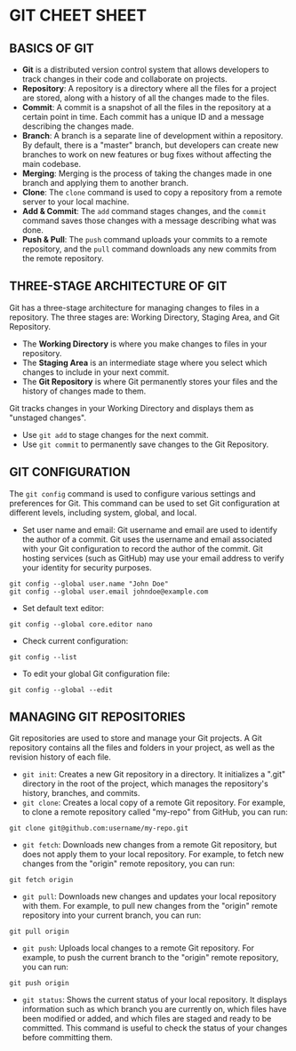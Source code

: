 # GIT CHEET SHEET

## BASICS OF GIT

- **Git** is a distributed version control system that allows developers to track changes in their code and collaborate on projects.
- **Repository**: A repository is a directory where all the files for a project are stored, along with a history of all the changes made to the files.
- **Commit**: A commit is a snapshot of all the files in the repository at a certain point in time. Each commit has a unique ID and a message describing the changes made.
- **Branch**: A branch is a separate line of development within a repository. By default, there is a "master" branch, but developers can create new branches to work on new features or bug fixes without affecting the main codebase.
- **Merging**: Merging is the process of taking the changes made in one branch and applying them to another branch.
- **Clone**: The `clone` command is used to copy a repository from a remote server to your local machine.
- **Add & Commit**: The `add` command stages changes, and the `commit` command saves those changes with a message describing what was done.
- **Push & Pull**: The `push` command uploads your commits to a remote repository, and the `pull` command downloads any new commits from the remote repository.


## THREE-STAGE  ARCHITECTURE OF GIT

Git has a three-stage architecture for managing changes to files in a repository.
The three stages are: Working Directory, Staging Area, and Git Repository.
- The **Working Directory** is where you make changes to files in your repository.
- The **Staging Area** is an intermediate stage where you select which changes to include in your next commit.
- The **Git Repository** is where Git permanently stores your files and the history of changes made to them. 

Git tracks changes in your Working Directory and displays them as "unstaged changes".
- Use `git add` to stage changes for the next commit.
- Use `git commit` to permanently save changes to the Git Repository.

## GIT CONFIGURATION

The `git config` command is used to configure various settings and preferences for Git. This command can be used to set Git configuration at different levels, including system, global, and local.

- Set user name and email: Git username and email are used to identify the author of a commit. Git uses the username and email associated with your Git configuration to record the author of the commit. Git hosting services (such as GitHub) may use your email address to verify your identity for security purposes.
```
git config --global user.name "John Doe"
git config --global user.email johndoe@example.com
```
- Set default text editor:
```
git config --global core.editor nano
```
- Check current configuration:
```
git config --list
```
- To edit your global Git configuration file:
```
git config --global --edit
```

## MANAGING GIT REPOSITORIES

Git repositories are used to store and manage your Git projects. A Git repository contains all the files and folders in your project, as well as the revision history of each file.

- `git init`: Creates a new Git repository in a directory. It initializes a ".git" directory in the root of the project, which manages the repository's history, branches, and commits.
- `git clone`: Creates a local copy of a remote Git repository. For example, to clone a remote repository called "my-repo" from GitHub, you can run:
```
git clone git@github.com:username/my-repo.git
```
- `git fetch`: Downloads new changes from a remote Git repository, but does not apply them to your local repository. For example, to fetch new changes from the "origin" remote repository, you can run:
```
git fetch origin
```
- `git pull`: Downloads new changes and updates your local repository with them. For example, to pull new changes from the "origin" remote repository into your current branch, you can run:
```
git pull origin
```
- `git push`: Uploads local changes to a remote Git repository. For example, to push the current branch to the "origin" remote repository, you can run:
```
git push origin
```
- `git status`: Shows the current status of your local repository. It displays information such as which branch you are currently on, which files have been modified or added, and which files are staged and ready to be committed. This command is useful to check the status of your changes before committing them.